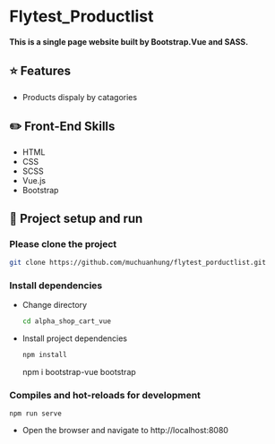 # Flytest_Productlist

#### This is a single page website built by Bootstrap.Vue and SASS.

## ⭐ Features

- Products dispaly by catagories

## ✏️ Front-End Skills

- HTML
- CSS
- SCSS
- Vue.js
- Bootstrap

## 🏃‍ Project setup and run

### Please clone the project

```bash
git clone https://github.com/muchuanhung/flytest_porductlist.git
```

### Install dependencies

- Change directory
  ```bash
  cd alpha_shop_cart_vue
  ```
- Install project dependencies
  ```bash
  npm install
  ```
  npm i bootstrap-vue bootstrap

### Compiles and hot-reloads for development

```
npm run serve
```

- Open the browser and navigate to http://localhost:8080
